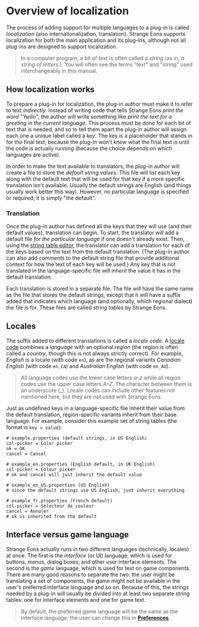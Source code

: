 # Overview of localization

The process of adding support for multiple languages to a plug-in is called *localization* (also internationalization, translation). Strange Eons supports localization for both the main application and its plug-ins, although not all plug-ins are designed to support localization.

> In a computer program, a bit of text is often called a *string* (as in, *a string of letters*.). You will often see the terms "text" and "string" used interchangeably in this manual.

## How localization works

To prepare a plug-in for localization, the plug-in author must make it to refer to text *indirectly.* Instead of writing code that tells Strange Eons *print the word "'hello"*, the author will write something like *print the text for a greeting in the current language*. This process must be done for each bit of text that is needed, and so to tell them apart the plug-in author will assign each one a unique label called a *key*. The key is a placeholder that stands in for the final text, because the plug-in won't know what the final text is until the code is actually running (because the choice depends on which languages are active).

In order to make the text available to translators, the plug-in author will create a file to store the *default string values*. This file will list each key along with the default text that will be used for that key if a more specific translation isn't available. Usually the default strings are English (and things usually work better this way). However, no particular language is specified or required; it is simply "the default".

### Translation

Once the plug-in author has defined all the keys that they will use (and their default values), translation can begin. To start, the translator will add a default file *for the particular language* if one doesn't already exist. Then, using the [string table editor](dm-res-string-table.md), the translator can add a translation for each of the keys based on the text from the default translation. (The plug-in author can also add *comments* to the default string file that provide additional context for how the text of each key will be used.) Any key that is not translated in the language-specific file will *inherit* the value it has in the default translation.

Each translation is stored in a separate file. The file will have the same name as the file that stores the default strings, except that it will have a suffix added that indicates which language (and optionally, which regional dialect) the file is for. These files are called *string tables* by Strange Eons.

## Locales

The suffix added to different translations is called a *locale code*. A [locale code](tm-locales.md) combines a *language* with an optional *region* (the region is often called a *country*, though this is not always strictly correct). For example, *English* is a locale (with code `en`), as are the regional variants *Canadian English* (with code `en_CA`) and *Australian English* (with code `en_AU`).

> All language codes use the lower case letters *a&ndash;z* while all region codes use the upper case letters *A&ndash;Z*. The character between them is an underscore (_). Locale codes can include other features not mentioned here, but they are not used with Strange Eons.

Just as undefined keys in a language-specific file inherit their value from the default translation, region-specific variants inherit from their base language. For example, consider this example set of string tables (the format is `key = value`):

```properties
# example.properties (default strings, in US English)
col-picker = Color picker
ok = OK
cancel = Cancel
```

```properties
# example_en.properties (English default, in UK English)
col-picker = Colour picker
# ok and cancel will just inherit the default value
```

```properties
# example_en_US.properties (US English)
# since the default strings use US English, just inherit everything
```

```properties
# example_fr.properties (French default)
col-picker = Sélecteur de couleur
cancel = Annuler
# ok is inherited from the default
```

## Interface versus game language

Strange Eons actually runs in two different languages (technically, locales) at once. The first is the *interface* (or UI) language, which is used for buttons, menus, dialog boxes, and other user interface elements. The second is the *game* language, which is used for text on game components. There are many good reasons to separate the two: the user might be translating a set of components, the game might not be available in the user's preferred interface language and so on. Because of this, the strings needed by a plug-in will usually be divided into at least two separate string tables: one for interface elements and one for game text.

> By default, the preferred game language will be the same as the interface language; the user can change this in [**Preferences**](um-ui-preferences.md).